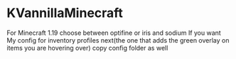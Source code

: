# KVannillaMinecraft
For Minecraft 1.19 choose between optifine or iris and sodium
If you want My config for inventory profiles next(the one that adds the green overlay on items you are hovering over) copy config folder as well
